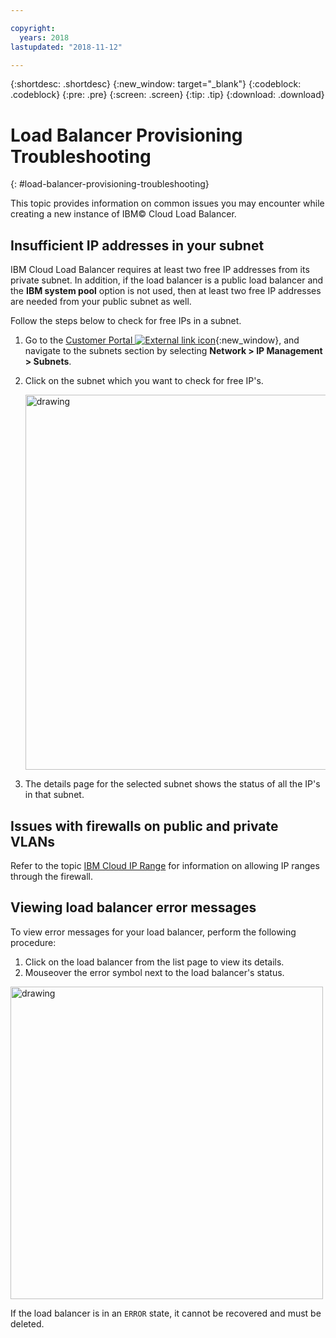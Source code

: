```yaml
---

copyright:
  years: 2018
lastupdated: "2018-11-12"

---
```


{:shortdesc: .shortdesc}
{:new_window: target="_blank"}
{:codeblock: .codeblock}
{:pre: .pre}
{:screen: .screen}
{:tip: .tip}
{:download: .download}

# Load Balancer Provisioning Troubleshooting
{: #load-balancer-provisioning-troubleshooting}

This topic provides information on common issues you may encounter while creating a new instance of IBM© Cloud Load Balancer.

## Insufficient IP addresses in your subnet
IBM Cloud Load Balancer requires at least two free IP addresses from its private subnet. In addition, if the load balancer is a public load balancer and the **IBM system pool** option is not used, then at least two free IP addresses are needed from your public subnet as well. 

Follow the steps below to check for free IPs in a subnet.

1. Go to the [Customer Portal ![External link icon](../../icons/launch-glyph.svg "External link icon")](https://control.softlayer.com){:new_window}, and navigate to the subnets section by selecting **Network > IP Management > Subnets**.

2. Click on the subnet which you want to check for free IP's.

	<img src="images/subnet_list.png" alt="drawing" style="width: 600px;"/>
		
3. The details page for the selected subnet shows the status of all the IP's in that subnet.

## Issues with firewalls on public and private VLANs
Refer to the topic [IBM Cloud IP Range](/docs/infrastructure/hardware-firewall-dedicated?topic=hardware-firewall-dedicated-ibm-cloud-ip-ranges#ibm-cloud-ip-ranges) for information on allowing IP ranges through the firewall.
 
## Viewing load balancer error messages
To view error messages for your load balancer, perform the following procedure:

1. Click on the load balancer from the list page to view its details. 
2. Mouseover the error symbol next to the load balancer's status.

<img src="images/lbaas_error_message.png" alt="drawing" style="width: 500px;"/>

If the load balancer is in an `ERROR` state, it cannot be recovered and must be deleted.